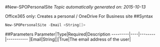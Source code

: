 #New-SPOPersonalSite
*Topic automatically generated on: 2015-10-13*

Office365 only: Creates a personal / OneDrive For Business site
##Syntax
```powershell
New-SPOPersonalSite -Email <String[]>
```


##Parameters
Parameter|Type|Required|Description
---------|----|--------|-----------
|Email|String[]|True|The email address of the user|
